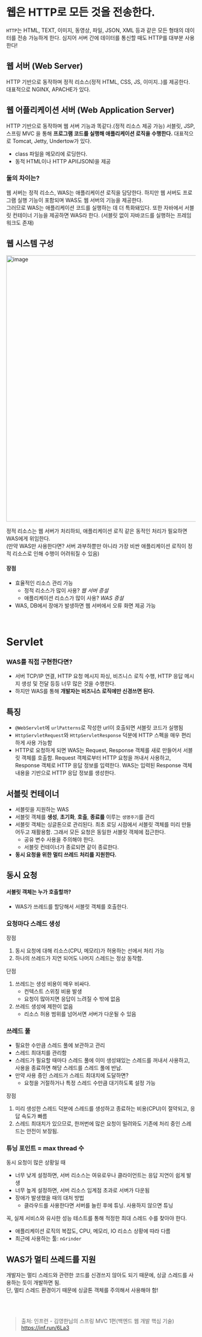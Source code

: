 # 웹은 HTTP로 모든 것을 전송한다.

`HTTP`는 HTML, TEXT, 이미지, 동영상, 파일, JSON, XML 등과 같은 모든 형태의 데이터를 전송 가능하게 한다. 심지어 서버 간에 데이터를 통신할 때도 HTTP를 대부분 사용한다!

## 웹 서버 (Web Server)

HTTP 기반으로 동작하며 정적 리소스(정적 HTML, CSS, JS, 이미지..)를 제공한다. 대표적으로 NGINX, APACHE가 있다.

## 웹 어플리케이션 서버 (Web Application Server)

HTTP 기반으로 동작하며 웹 서버 기능과 똑같다.(정적 리소스 제공 가능) 서블릿, JSP, 스프링 MVC 을 통해 **프로그램 코드를 실행해 애플리케이션 로직을 수행한다.** 대표적으로 Tomcat, Jetty, Undertow가 있다. 
+ class 파일을 메모리에 로딩한다.
+ 동적 HTML이나 HTTP API(JSON)을 제공

### 둘의 차이는?

웹 서버는 정적 리소스, WAS는 애플리케이션 로직을 담당한다. 하지만 웹 서버도 프로그램 실행 기능이 포함되며 WAS도 웹 서버의 기능을 제공한다. <br>
그러므로 WAS는 애플리케이션 코드를 실행하는 데 더 특화돼있다. 또한 자바에서 서블릿 컨테이너 기능을 제공하면 WAS라 한다. (서블릿 없이 자바코드를 실행하는 프레임워크도 존재)
<br>

## 웹 시스템 구성

<img width="707" alt="image" src="https://user-images.githubusercontent.com/56334513/168801570-955cb788-77fb-489e-acc2-51fd0e56cb72.png">

정적 리소스는 웹 서버가 처리하되, 애플리케이션 로직 같은 동적인 처리가 필요하면 WAS에게 위임한다. <br>
(만약 WAS만 사용한다면? 서버 과부하뿐만 아니라 가장 비싼 애플리케이션 로직이 정적 리소스로 인해 수행이 어려워질 수 있음)

#### 장점
+ 효율적인 리소스 관리 가능
  + 정적 리소스가 많이 사용? *웹 서버 증설*
  + 애플리케이션 리소스가 많이 사용? *WAS 증설*
+ WAS, DB에서 장애가 발생하면 웹 서버에서 오류 화면 제공 가능

<br>

# Servlet

### WAS를 직접 구현한다면?

- 서버 TCP/IP 연결, HTTP 요청 메시지 파싱, 비즈니스 로직 수행, HTTP 응답 메시지 생성 및 전달 등등 너무 많은 것을 수행한다.
- 하지만 WAS를 통해 **개발자는 비즈니스 로직에만 신경쓰면 된다.**

## 특징

- `@WebServlet`에 `urlPatterns`로 작성한 url이 호출되면 서블릿 코드가 실행됨
- `HttpServletRequest`와 `HttpServletResponse` 덕분에 HTTP 스펙을 매우 편리하게 사용 가능함
- HTTP로 요청하게 되면 WAS는 Request, Response 객체를 새로 만들어서 서블릿 객체를 호출함. Request 객체로부터 HTTP 요청을 꺼내서 사용하고, Response 객체로 HTTP 응답 정보를 입력한다. WAS는 입력된 Response 객체 내용을 기반으로 HTTP 응답 정보를 생성한다. 

## 서블릿 컨테이너

- 서블릿을 지원하는 WAS
- 서블릿 객체를 **생성**, **초기화**, **호출**, **종료를** 이루는 `생명주기`를 관리
- 서블릿 객체는 싱글톤으로 관리된다. 최초 로딩 시점에서 서블릿 객체를 미리 만들어두고 재활용함. 그래서 모든 요청은 동일한 서블릿 객체에 접근한다.
  - 공유 변수 사용을 주의해야 한다.
  - 서블릿 컨테이너가 종료되면 같이 종료한다.
- **동시 요청을 위한 멀티 쓰레드 처리를 지원한다.**

## 동시 요청

#### 서블릿 객체는 누가 호출할까?

- WAS가 쓰레드를 할당해서 서블릿 객체를 호출한다.

### 요청마다 스레드 생성

장점
1. 동시 요청에 대해 리소스(CPU, 메모리)가 허용하는 선에서 처리 가능
2. 하나의 쓰레드가 지연 되어도 나머지 스레드는 정상 동작함.

단점
1. 쓰레드는 생성 비용이 매우 비싸다.
   + 컨텍스트 스위칭 비용 발생
   + 요청이 많아지면 응답이 느려질 수 밖에 없음
2. 쓰레드 생성에 제한이 없음
   + 리소스 허용 범위를 넘어서면 서버가 다운될 수 있음

### 쓰레드 풀

- 필요한 수만큼 스레드 풀에 보관하고 관리
- 스레드 최대치를 관리함
- 스레드가 필요할 때마다 스레드 풀에 이미 생성돼있는 스레드를 꺼내서 사용하고, 사용을 종료하면 해당 스레드를 스레드 풀에 반납.
- 만약 사용 중인 스레드가 스레드 최대치에 도달하면?
  - 요청을 거절하거나 특정 스레드 수만큼 대기하도록 설정 가능

장점
1. 미리 생성한 스레드 덕분에 스레드를 생성하고 종료하는 비용(CPU)이 절약되고, 응답 속도가 빠름
2. 스레드 최대치가 있으므로, 한꺼번에 많은 요청이 밀려와도 기존에 처리 중인 스레드는 안전이 보장됨.

### 튜닝 포인트 = max thread 수
동시 요청이 많은 상황일 때
+ 너무 낮게 설정하면, 서버 리소스는 여유로우나 클라이언트는 응답 지연이 쉽게 발생
+ 너무 높게 설정하면, 서버 리소스 임계점 초과로 서버가 다운됨
+ 장애가 발생했을 때의 대처 방법
  - 클라우드를 사용한다면 서버를 늘린 후에 튜닝. 사용하지 않으면 튜닝

꼭, 실제 서비스와 유사한 성능 테스트를 통해 적정한 최대 스레드 수를 찾아야 한다.
+ 애플리케이션 로직의 복잡도, CPU, 메모리, IO 리소스 상황에 따라 다름
+ 최근에 사용하는 툴: `nGrinder`

## WAS가 멀티 쓰레드를 지원

개발자는 멀티 스레드와 관련한 코드를 신경쓰지 않아도 되기 때문에, 싱글 스레드를 사용하는 듯이 개발하면 됨. <br>
단, 멀티 스레드 환경이기 때문에 싱글톤 객체를 주의해서 사용해야 함!

<br>
<br>

> 출처: 인프런 - 김영한님의 스프링 MVC 1편(백엔드 웹 개발 핵심 기술) https://inf.run/6La3
